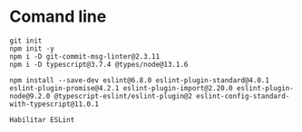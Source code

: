 # Comand line
    git init
    npm init -y
    npm i -D git-commit-msg-linter@2.3.11
    npm i -D typescript@3.7.4 @types/node@13.1.6
    
    npm install --save-dev eslint@6.8.0 eslint-plugin-standard@4.0.1 eslint-plugin-promise@4.2.1 eslint-plugin-import@2.20.0 eslint-plugin-node@9.2.0 @typescript-eslint/eslint-plugin@2 eslint-config-standard-with-typescript@11.0.1
    
    Habilitar ESLint